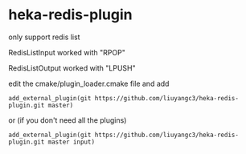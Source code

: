 # heka-redis-plugin
only support redis list

RedisListInput worked with "RPOP" 

RedisListOutput worked with "LPUSH"


edit the cmake/plugin_loader.cmake file and add
```
add_external_plugin(git https://github.com/liuyangc3/heka-redis-plugin.git master)
```
or (if you don't need all the plugins)
```
add_external_plugin(git https://github.com/liuyangc3/heka-redis-plugin.git master input)
```
